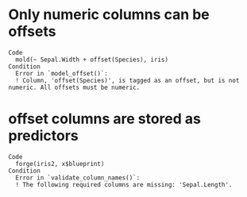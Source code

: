 # Only numeric columns can be offsets

    Code
      mold(~ Sepal.Width + offset(Species), iris)
    Condition
      Error in `model_offset()`:
      ! Column, 'offset(Species)', is tagged as an offset, but is not numeric. All offsets must be numeric.

# offset columns are stored as predictors

    Code
      forge(iris2, x$blueprint)
    Condition
      Error in `validate_column_names()`:
      ! The following required columns are missing: 'Sepal.Length'.

